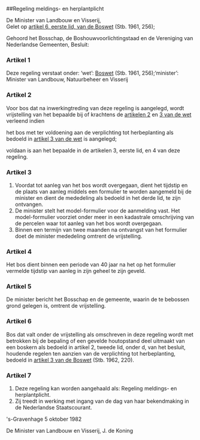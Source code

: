 <meta http-equiv='Content-Type' content='text/html; charset=utf-8' />

##Regeling meldings- en herplantplicht

De Minister van Landbouw en Visserij,  
Gelet op [artikel 6, eerste lid, van de Boswet](../../../../../../wet/boswet/BWBR0002357/README.md) (Stb. 1961, 256);

Gehoord het Bosschap, de Boshouwvoorlichtingstaad en de Vereniging van Nederlandse Gemeenten,
Besluit:    

### Artikel  1  

Deze regeling verstaat onder: ‘wet’: [Boswet](../../../../../../wet/boswet/BWBR0002357/README.md) (Stb. 1961, 256);‘minister’: Minister van Landbouw, Natuurbeheer en Visserij 

### Artikel  2  

Voor bos dat na inwerkingtreding van deze regeling is aangelegd, wordt vrijstelling van het bepaalde bij of krachtens de [artikelen 2](../../../../../../wet/boswet/BWBR0002357/README.md) en [3 van de wet](../../../../../../wet/boswet/BWBR0002357/README.md) verleend indien 

het bos met ter voldoening aan de verplichting tot herbeplanting als bedoeld in [artikel 3 van de wet](../../../../../../wet/boswet/BWBR0002357/README.md) is aangelegd;  

voldaan is aan het bepaalde in de artikelen 3, eerste lid, en 4 van deze regeling.   

### Artikel  3  

1.  Voordat tot aanleg van het bos wordt overgegaan, dient het tijdstip en de plaats van aanleg middels een formulier te worden aangemeld bij de minister en dient de mededeling als bedoeld in het derde lid, te zijn ontvangen.   
2.  De minister stelt het model-formulier voor de aanmelding vast. Het model-formulier voorziet onder meer in een kadastrale omschrijving van de percelen waar tot aanleg van het bos wordt overgegaan.   
3.  Binnen een termijn van twee maanden na ontvangst van het formulier doet de minister mededeling omtrent de vrijstelling.  

### Artikel  4  

Het bos dient binnen een periode van 40 jaar na het op het formulier vermelde tijdstip van aanleg in zijn geheel te zijn geveld. 

### Artikel  5  

De minister bericht het Bosschap en de gemeente, waarin de te bebossen grond gelegen is, omtrent de vrijstelling. 

### Artikel  6  

Bos dat valt onder de vrijstelling als omschreven in deze regeling wordt met betrokken bij de bepaling of een gevelde houtopstand deel uitmaakt van een boskern als bedoeld in artikel 2, tweede lid, onder d, van het besluit, houdende regelen ten aanzien van de verplichting tot herbeplanting, bedoeld in [artikel 3 van de Boswet](../../../../../../wet/boswet/BWBR0002357/README.md) (Stb. 1962, 220). 

### Artikel  7  

1.  Deze regeling kan worden aangehaald als: Regeling meldings- en herplantplicht.   
2.  Zij treedt in werking met ingang van de dag van haar bekendmaking in de Nederlandse Staatscourant.  

's-Gravenhage 
5 oktober 1982    

De 
Minister van Landbouw en Visserij, 
J. de Koning      
